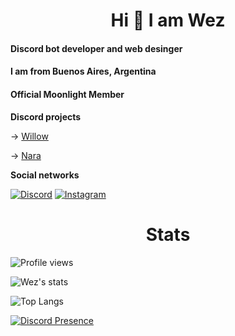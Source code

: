 <h1 align="center">Hi 👋 I am Wez</h1>

<h4>Discord bot developer and web desinger</h4>

<h4>I am from Buenos Aires, Argentina</h4>

<h4>Official Moonlight Member</h4>


**Discord projects**

-> [Willow](https://dsc.gg/willow-bot)

-> [Nara](https://discord.com/oauth2/authorize?client_id=977278077539323984&permissions=1377409760503&scope=bot)

**Social networks**

[![Discord](https://img.shields.io/badge/Discord-7289DA?style=for-the-badge&logo=discord&logoColor=white)](https://discord.com/users/759233882926350346) [![Instagram](https://img.shields.io/badge/Instagram-e91e63?style=for-the-badge&logo=instagram&logoColor=white)](https://instagram.com/wezz_dev)

<h1 align="center">Stats</h1>

![Profile views](https://komarev.com/ghpvc/?username=ImWezzz) 

![Wez's stats](https://github-readme-stats.vercel.app/api?username=imwezzz&theme=github_dark&show_icons=true) 

![Top Langs](https://github-readme-stats.vercel.app/api/top-langs/?username=ImWezzz&layout=compact)

[![Discord Presence](https://lanyard.cnrad.dev/api/759233882926350346?borderRadius=20px&hideDiscrim=true&theme=tokyonight)](https://discord.com/users/759233882926350346)
